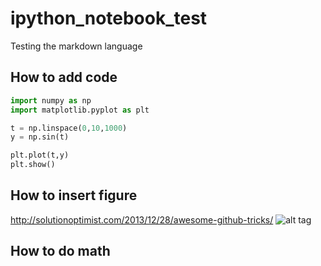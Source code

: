 # ipython_notebook_test

Testing the markdown language

## How to add code

```python
import numpy as np
import matplotlib.pyplot as plt
```
```python
t = np.linspace(0,10,1000)
y = np.sin(t)
```
```python
plt.plot(t,y)
plt.show()
```
## How to insert figure
http://solutionoptimist.com/2013/12/28/awesome-github-tricks/
![alt tag](https://cloud.githubusercontent.com/assets/17966893/22561723/192f5dc4-e982-11e6-9ba8-32ad9aa3acc3.png)

## How to do math
